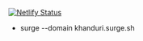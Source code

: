  [![Netlify Status](https://api.netlify.com/api/v1/badges/45ebd448-709c-4936-98f1-2a1f8b96653e/deploy-status)](https://app.netlify.com/sites/hardcore-kirch-21eda0/deploys)

 - surge --domain khanduri.surge.sh

